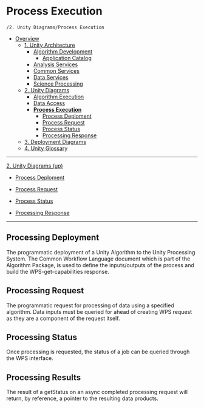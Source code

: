 # Process Execution

`/2. Unity Diagrams/Process Execution`

* [Overview](../../README.md)
  * [1. Unity Architecture](../../1.%20Unity%20Architecture/README.md)
    * [Algorithm Development](../../1.%20Unity%20Architecture/Algorithm%20Development/README.md)
      * [Application Catalog](../../1.%20Unity%20Architecture/Algorithm%20Development/Application%20Catalog/README.md)
    * [Analysis Services](../../1.%20Unity%20Architecture/Analysis%20Services/README.md)
    * [Common Services](../../1.%20Unity%20Architecture/Common%20Services/README.md)
    * [Data Services](../../1.%20Unity%20Architecture/Data%20Services/README.md)
    * [Science Processing](../../1.%20Unity%20Architecture/Science%20Processing/README.md)
  * [2. Unity Diagrams](../../2.%20Unity%20Diagrams/README.md)
    * [Algorithm Execution](../../2.%20Unity%20Diagrams/Algorithm%20Execution/README.md)
    * [Data Access](../../2.%20Unity%20Diagrams/Data%20Access/README.md)
    * [**Process Execution**](../../2.%20Unity%20Diagrams/Process%20Execution/README.md)
      * [Process Deploment](../../2.%20Unity%20Diagrams/Process%20Execution/Process%20Deploment/README.md)
      * [Process Request](../../2.%20Unity%20Diagrams/Process%20Execution/Process%20Request/README.md)
      * [Process Status](../../2.%20Unity%20Diagrams/Process%20Execution/Process%20Status/README.md)
      * [Processing Response](../../2.%20Unity%20Diagrams/Process%20Execution/Processing%20Response/README.md)
  * [3. Deployment Diagrams](../../3.%20Deployment%20Diagrams/README.md)
  * [4. Unity Glossary](../../4.%20Unity%20Glossary/README.md)

---

[2. Unity Diagrams (up)](../../2.%20Unity%20Diagrams/README.md)

- [Process Deploment](../../2.%20Unity%20Diagrams/Process%20Execution/Process%20Deploment/README.md)

- [Process Request](../../2.%20Unity%20Diagrams/Process%20Execution/Process%20Request/README.md)

- [Process Status](../../2.%20Unity%20Diagrams/Process%20Execution/Process%20Status/README.md)

- [Processing Response](../../2.%20Unity%20Diagrams/Process%20Execution/Processing%20Response/README.md)

---

## Processing Deployment

The programmatic deployment of a Unity Algorithm to the Unity Processing System. The Common Workflow Language document which is part of the Algorithm Package, is used to define the inputs/outputs of the process and build the WPS-get-capabilities response.

## Processing Request

The programmatic request for processing of data using a specified algorithm. Data inputs must be queried for ahead of creating WPS request as they are a component of the request itself.

## Processing Status

Once processing is requested, the status of a job can be queried through the WPS interface.

## Processing Results

The result of a getStatus on an async completed processing request will return, by reference, a pointer to the resulting data products.
